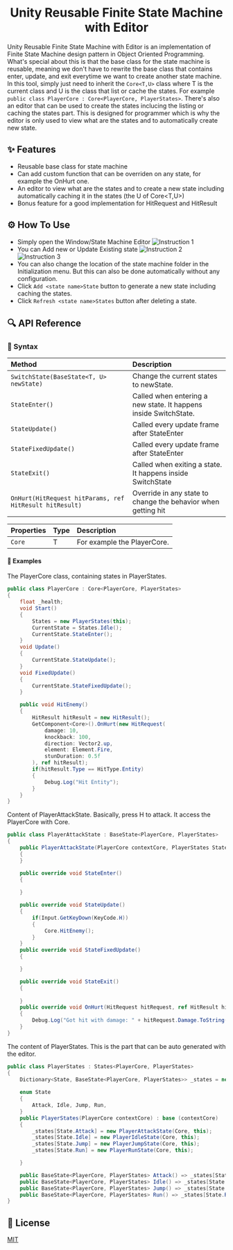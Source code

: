 <h1 align="center">Unity Reusable Finite State Machine with Editor</h1>

Unity Reusable Finite State Machine with Editor is an implementation of Finite State Machine design pattern in Object Oriented Programming. What's special about this is that the base class for the state machine is reusable, meaning we don't have to rewrite the base class that contains enter, update, and exit everytime we want to create another state machine. In this tool, simply just need to inherit the `Core<T,U>` class where T is the current class and U is the class that list or cache the states. For example `public class PlayerCore : Core<PlayerCore, PlayerStates>`. There's also an editor that can be used to create the states inclucing the listing or caching the states part. This is designed for programmer which is why the editor is only used to view what are the states and to automatically create new state.


## ✨ Features

- Reusable base class for state machine
- Can add custom function that can be overriden on any state, for example the OnHurt one.
- An editor to view what are the states and to create a new state including automatically caching it in the states (the U of Core<T,U>)
- Bonus feature for a good implementation for HitRequest and HitResult


## ⚙️ How To Use
- Simply open the Window/State Machine Editor
![Instruction 1](Images/1.png)
- You can Add new or Update Existing state
![Instruction 2](Images/2.png)
![Instruction 3](Images/3.png)
- You can also change the location of the state machine folder in the Initialization menu. But this can also be done automatically without any configuration.
- Click `Add <state name>State` button to generate a new state including caching the states.
- Click `Refresh <state name>States` button after deleting a state.



## 🔍 API Reference

### 🔗 Syntax

| Method                                  | Description                        |
|:--------                                | :------------------------------    |
|`SwitchState(BaseState<T, U> newState)`  |Change the current states to newState. |
|`StateEnter()`                           |Called when entering a new state. It happens inside SwitchState. |
|`StateUpdate()`                          |Called every update frame after StateEnter|
|`StateFixedUpdate()`                     |Called every update frame after StateEnter|   
|`StateExit()`                            |Called when exiting a state. It happens inside SwitchState|   
|`OnHurt(HitRequest hitParams, ref HitResult hitResult)`  |Override in any state to change the behavior when getting hit|

| Properties                  |Type                | Description                        |
|:--------                    |:-----------        | :------------------------------    |
|`Core`                       |T                   | For example the PlayerCore. |


#### 📖 Examples

The PlayerCore class, containing states in PlayerStates. 
```csharp
public class PlayerCore : Core<PlayerCore, PlayerStates>
{
    float _health;
    void Start()
    {
        States = new PlayerStates(this);
        CurrentState = States.Idle();
        CurrentState.StateEnter();
    }
    void Update()
    {
        CurrentState.StateUpdate();
    }
    void FixedUpdate()
    {
        CurrentState.StateFixedUpdate();
    }

    public void HitEnemy()
    {
        HitResult hitResult = new HitResult();
        GetComponent<Core>().OnHurt(new HitRequest(
            damage: 10, 
            knockback: 100, 
            direction: Vector2.up, 
            element: Element.Fire, 
            stunDuration: 0.5f
        ), ref hitResult);
        if(hitResult.Type == HitType.Entity)
        {
            Debug.Log("Hit Entity");
        }
    }
}
```

Content of PlayerAttackState. Basically, press H to attack. It access the PlayerCore with Core.
```csharp
public class PlayerAttackState : BaseState<PlayerCore, PlayerStates>
{
    public PlayerAttackState(PlayerCore contextCore, PlayerStates States) : base (contextCore, States)
    {
    }

    public override void StateEnter()
    {
        
    }

    public override void StateUpdate()
    {
        if(Input.GetKeyDown(KeyCode.H))
        {
            Core.HitEnemy();
        }
    }
    public override void StateFixedUpdate()
    {

    }

    public override void StateExit()
    {
        
    }
    public override void OnHurt(HitRequest hitRequest, ref HitResult hitResult)
    {
        Debug.Log("Got hit with damage: " + hitRequest.Damage.ToString());
    }
}

```


The content of PlayerStates. This is the part that can be auto generated with the editor.
```csharp
public class PlayerStates : States<PlayerCore, PlayerStates>
{
    Dictionary<State, BaseState<PlayerCore, PlayerStates>> _states = new Dictionary<State, BaseState<PlayerCore, PlayerStates>>();
    
    enum State
    {
        Attack, Idle, Jump, Run, 
    }
    public PlayerStates(PlayerCore contextCore) : base (contextCore)
    {
        _states[State.Attack] = new PlayerAttackState(Core, this);
        _states[State.Idle] = new PlayerIdleState(Core, this);
        _states[State.Jump] = new PlayerJumpState(Core, this);
        _states[State.Run] = new PlayerRunState(Core, this);

    }

    public BaseState<PlayerCore, PlayerStates> Attack() => _states[State.Attack];
    public BaseState<PlayerCore, PlayerStates> Idle() => _states[State.Idle];
    public BaseState<PlayerCore, PlayerStates> Jump() => _states[State.Jump];
    public BaseState<PlayerCore, PlayerStates> Run() => _states[State.Run];
}
```

## 📝 License
[MIT](https://choosealicense.com/licenses/mit/)
